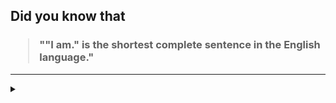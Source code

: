## Did you know that

<h3>
  <blockquote>
<!--START_SECTION:debris-->                                                                                                                                                                                                                                                                   
""I am." is the shortest complete sentence in the English language."
<!--END_SECTION:debris-->
  </blockquote>
</h3>

-----

<details>
  <summary></summary>

<img src="https://github-readme-stats.vercel.app/api?show_icons=true&hide=issues&username=ekickx"> <img src="https://github-readme-stats.vercel.app/api/top-langs/?layout=compact&username=ekickx">

</details>
